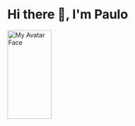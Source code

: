 
# Hi there 👋, I'm Paulo

 <img alt="My Avatar Face" src="https://github.com/sw9brl/sw9brl/blob/master/face.png" align="left" width="100px" height="200x">

<!--
**sw9brl/sw9brl** is a ✨ _special_ ✨ repository because its `README.md` (this file) appears on your GitHub profile.

Here are some ideas to get you started:

- 🔭 I’m currently working on ...
- 🌱 I’m currently learning ...
- 👯 I’m looking to collaborate on ...
- 🤔 I’m looking for help with ...
- 💬 Ask me about ...
- 📫 How to reach me: ...
- 😄 Pronouns: ...
- ⚡ Fun fact: ...
-->
